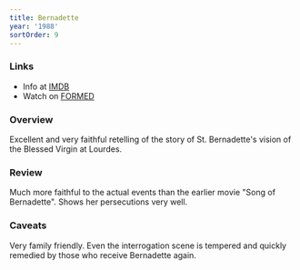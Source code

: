 ```yaml
---
title: Bernadette
year: '1988'
sortOrder: 9
---
```


### Links

* Info at [IMDB](https://www.imdb.com/title/tt0092639/)
* Watch on [FORMED](https://watch.formed.org/bernadette-1)

### Overview

Excellent and very faithful retelling of the story of St. Bernadette's vision of the Blessed Virgin at Lourdes.

### Review

Much more faithful to the actual events than the earlier movie "Song of Bernadette". Shows her persecutions very well.

### Caveats

Very family friendly. Even the interrogation scene is tempered and quickly remedied by those who receive Bernadette again.
